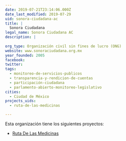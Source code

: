 ```yaml
---
date: 2019-07-21T23:14:06.000Z
date_last_modified: 2019-07-29
uid: sonora-ciudadana-ac
title: |
  Sonora Ciudadana
legal_name: Sonora Ciudadana AC
description: |
  
org_type: Organización civil sin fines de lucro (ONG)
website: www.sonoraciudadana.org.mx
year_founded: 2005
facebook: 
twitter: 
tags:
  - monitoreo-de-servicios-publicos
  - transparencia-y-rendicion-de-cuentas
  - participación-ciudadana
  - parlamento-abierto-monitoreo-legislativo
cities: 
  - Ciudad de México
projects_uids:
  - ruta-de-las-medicinas

---
```


Esta organización tiene los siguientes proyectos:

- [Ruta De Las Medicinas](/proyectos/ruta-de-las-medicinas)
